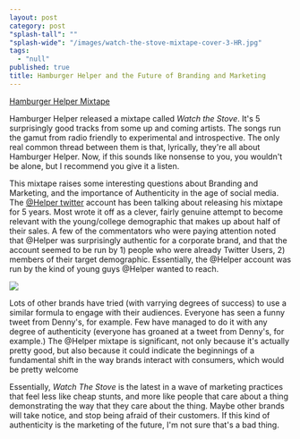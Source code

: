 ```yaml
---
layout: post
category: post
"splash-tall": ""
"splash-wide": "/images/watch-the-stove-mixtape-cover-3-HR.jpg"
tags: 
  - "null"
published: true
title: Hamburger Helper and the Future of Branding and Marketing
---
```



[Hamburger Helper Mixtape](https://soundcloud.com/hamburgerhelper/sets/watch-the-stove)

Hamburger Helper released a mixtape called _Watch the Stove_. It's 5 surprisingly good tracks from some up and coming artists. The songs run the gamut from radio friendly to experimental and introspective. The only real common thread between them is that, lyrically, they're all about Hamburger Helper. Now, if this sounds like nonsense to you, you wouldn't be alone, but I recommend you give it a listen. 

This mixtape raises some interesting questions about Branding and Marketing, and the importance of Authenticity in the age of social media. The [@Helper twitter](https://twitter.com/helper) account has been talking about releasing his mixtape for 5 years. Most wrote it off as a clever, fairly genuine attempt to become relevant with the young/college demographic that makes up about half of their sales. A few of the commentators who were paying attention noted that @Helper was surprisingly authentic for a corporate brand, and that the account seemed to be run by 1) people who were already Twitter Users, 2) members of their target demographic. Essentially, the @Helper account was run by the kind of young guys @Helper wanted to reach. 

![]({{site.baseurl}}/images/watch-the-stove-mixtape-cover-3-HR.jpg)

Lots of other brands have tried (with varrying degrees of success) to use a similar formula to engage with their audiences. Everyone has seen a funny tweet from Denny's, for example. Few have managed to do it with any degree of authenticity (everyone has groaned at a tweet from Denny's, for example.) The @Helper mixtape is significant, not only because it's actually pretty good, but also because it could indicate the beginnings of a fundamental shift in the way brands interact with consumers, which would be pretty welcome 

Essentially, _Watch The Stove_ is the latest in a wave of marketing practices that feel less like cheap stunts, and more like people that care about a thing demonstrating the way that they care about the thing. Maybe other brands will take notice, and stop being afraid of their customers. If this kind of authenticity is the marketing of the future, I'm not sure that's a bad thing.
